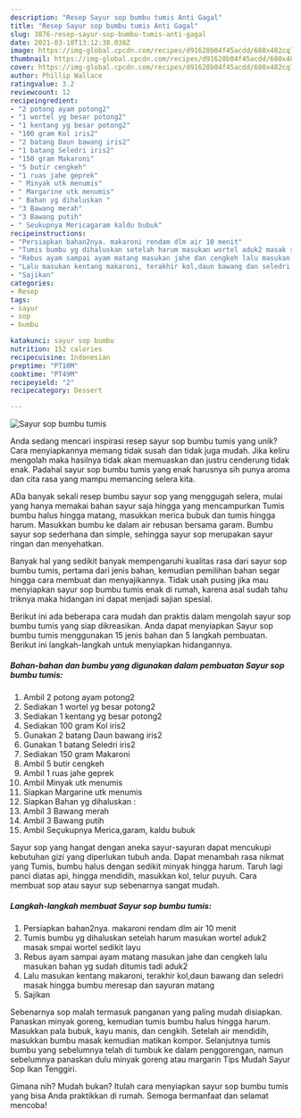 ```yaml
---
description: "Resep Sayur sop bumbu tumis Anti Gagal"
title: "Resep Sayur sop bumbu tumis Anti Gagal"
slug: 3876-resep-sayur-sop-bumbu-tumis-anti-gagal
date: 2021-03-10T13:12:38.038Z
image: https://img-global.cpcdn.com/recipes/d91628b04f45acdd/680x482cq70/sayur-sop-bumbu-tumis-foto-resep-utama.jpg
thumbnail: https://img-global.cpcdn.com/recipes/d91628b04f45acdd/680x482cq70/sayur-sop-bumbu-tumis-foto-resep-utama.jpg
cover: https://img-global.cpcdn.com/recipes/d91628b04f45acdd/680x482cq70/sayur-sop-bumbu-tumis-foto-resep-utama.jpg
author: Phillip Wallace
ratingvalue: 3.2
reviewcount: 12
recipeingredient:
- "2 potong ayam potong2"
- "1 wortel yg besar potong2"
- "1 kentang yg besar potong2"
- "100 gram Kol iris2"
- "2 batang Daun bawang iris2"
- "1 batang Seledri iris2"
- "150 gram Makaroni"
- "5 butir cengkeh"
- "1 ruas jahe geprek"
- " Minyak utk menumis"
- " Margarine utk menumis"
- " Bahan yg dihaluskan "
- "3 Bawang merah"
- "3 Bawang putih"
- " Seukupnya Mericagaram kaldu bubuk"
recipeinstructions:
- "Persiapkan bahan2nya. makaroni rendam dlm air 10 menit"
- "Tumis bumbu yg dihaluskan setelah harum masukan wortel aduk2 masak smpai wortel sedikit layu"
- "Rebus ayam sampai ayam matang masukan jahe dan cengkeh lalu masukan bahan yg sudah ditumis tadi aduk2"
- "Lalu masukan kentang makaroni, terakhir kol,daun bawang dan seledri masak hingga bumbu meresap dan sayuran matang"
- "Sajikan"
categories:
- Resep
tags:
- sayur
- sop
- bumbu

katakunci: sayur sop bumbu 
nutrition: 152 calories
recipecuisine: Indonesian
preptime: "PT10M"
cooktime: "PT49M"
recipeyield: "2"
recipecategory: Dessert

---
```



![Sayur sop bumbu tumis](https://img-global.cpcdn.com/recipes/d91628b04f45acdd/680x482cq70/sayur-sop-bumbu-tumis-foto-resep-utama.jpg)

Anda sedang mencari inspirasi resep sayur sop bumbu tumis yang unik? Cara menyiapkannya memang tidak susah dan tidak juga mudah. Jika keliru mengolah maka hasilnya tidak akan memuaskan dan justru cenderung tidak enak. Padahal sayur sop bumbu tumis yang enak harusnya sih punya aroma dan cita rasa yang mampu memancing selera kita.

ADa banyak sekali resep bumbu sayur sop yang menggugah selera, mulai yang hanya memakai bahan sayur saja hingga yang mencampurkan Tumis bumbu halus hingga matang, masukkan merica bubuk dan tumis hingga harum. Masukkan bumbu ke dalam air rebusan bersama garam. Bumbu sayur sop sederhana dan simple, sehingga sayur sop merupakan sayur ringan dan menyehatkan.

Banyak hal yang sedikit banyak mempengaruhi kualitas rasa dari sayur sop bumbu tumis, pertama dari jenis bahan, kemudian pemilihan bahan segar hingga cara membuat dan menyajikannya. Tidak usah pusing jika mau menyiapkan sayur sop bumbu tumis enak di rumah, karena asal sudah tahu triknya maka hidangan ini dapat menjadi sajian spesial.


Berikut ini ada beberapa cara mudah dan praktis dalam mengolah sayur sop bumbu tumis yang siap dikreasikan. Anda dapat menyiapkan Sayur sop bumbu tumis menggunakan 15 jenis bahan dan 5 langkah pembuatan. Berikut ini langkah-langkah untuk menyiapkan hidangannya.

<!--inarticleads1-->

##### Bahan-bahan dan bumbu yang digunakan dalam pembuatan Sayur sop bumbu tumis:

1. Ambil 2 potong ayam potong2
1. Sediakan 1 wortel yg besar potong2
1. Sediakan 1 kentang yg besar potong2
1. Sediakan 100 gram Kol iris2
1. Gunakan 2 batang Daun bawang iris2
1. Gunakan 1 batang Seledri iris2
1. Sediakan 150 gram Makaroni
1. Ambil 5 butir cengkeh
1. Ambil 1 ruas jahe geprek
1. Ambil  Minyak utk menumis
1. Siapkan  Margarine utk menumis
1. Siapkan  Bahan yg dihaluskan :
1. Ambil 3 Bawang merah
1. Ambil 3 Bawang putih
1. Ambil  Seçukupnya Merica,garam, kaldu bubuk


Sayur sop yang hangat dengan aneka sayur-sayuran dapat mencukupi kebutuhan gizi yang diperlukan tubuh anda. Dapat menambah rasa nikmat yang Tumis, bumbu halus dengan sedikit minyak hingga harum. Taruh lagi panci diatas api, hingga mendidih, masukkan kol, telur puyuh. Cara membuat sop atau sayur sup sebenarnya sangat mudah. 

<!--inarticleads2-->

##### Langkah-langkah membuat Sayur sop bumbu tumis:

1. Persiapkan bahan2nya. makaroni rendam dlm air 10 menit
1. Tumis bumbu yg dihaluskan setelah harum masukan wortel aduk2 masak smpai wortel sedikit layu
1. Rebus ayam sampai ayam matang masukan jahe dan cengkeh lalu masukan bahan yg sudah ditumis tadi aduk2
1. Lalu masukan kentang makaroni, terakhir kol,daun bawang dan seledri masak hingga bumbu meresap dan sayuran matang
1. Sajikan


Sebenarnya sop malah termasuk panganan yang paling mudah disiapkan. Panaskan minyak goreng, kemudian tumis bumbu halus hingga harum. Masukkan pala bubuk, kayu manis, dan cengkih. Setelah air mendidih, masukkan bumbu masak kemudian matikan kompor. Selanjutnya tumis bumbu yang sebelumnya telah di tumbuk ke dalam penggorengan, namun sebelumnya panaskan dulu minyak goreng atau margarin Tips Mudah Sayur Sop Ikan Tenggiri. 

Gimana nih? Mudah bukan? Itulah cara menyiapkan sayur sop bumbu tumis yang bisa Anda praktikkan di rumah. Semoga bermanfaat dan selamat mencoba!
